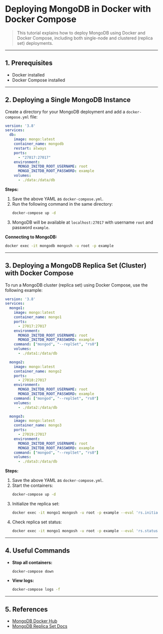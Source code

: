 # Deploying MongoDB in Docker with Docker Compose

> This tutorial explains how to deploy MongoDB using Docker and Docker Compose, including both single-node and clustered (replica set) deployments.

---

## 1. Prerequisites

- Docker installed
- Docker Compose installed

---

## 2. Deploying a Single MongoDB Instance

Create a directory for your MongoDB deployment and add a `docker-compose.yml` file:

```yaml
version: '3.8'
services:
  db:
    image: mongo:latest
    container_name: mongodb
    restart: always
    ports:
      - "27017:27017"
    environment:
      MONGO_INITDB_ROOT_USERNAME: root
      MONGO_INITDB_ROOT_PASSWORD: example
    volumes:
      - ./data:/data/db
```

**Steps:**
1. Save the above YAML as `docker-compose.yml`.
2. Run the following command in the same directory:
   ```sh
   docker-compose up -d
   ```
3. MongoDB will be available at `localhost:27017` with username `root` and password `example`.

**Connecting to MongoDB:**
```sh
docker exec -it mongodb mongosh -u root -p example
```

---

## 3. Deploying a MongoDB Replica Set (Cluster) with Docker Compose

To run a MongoDB cluster (replica set) using Docker Compose, use the following example:

```yaml
version: '3.8'
services:
  mongo1:
    image: mongo:latest
    container_name: mongo1
    ports:
      - 27017:27017
    environment:
      MONGO_INITDB_ROOT_USERNAME: root
      MONGO_INITDB_ROOT_PASSWORD: example
    command: ["mongod", "--replSet", "rs0"]
    volumes:
      - ./data1:/data/db

  mongo2:
    image: mongo:latest
    container_name: mongo2
    ports:
      - 27018:27017
    environment:
      MONGO_INITDB_ROOT_USERNAME: root
      MONGO_INITDB_ROOT_PASSWORD: example
    command: ["mongod", "--replSet", "rs0"]
    volumes:
      - ./data2:/data/db

  mongo3:
    image: mongo:latest
    container_name: mongo3
    ports:
      - 27019:27017
    environment:
      MONGO_INITDB_ROOT_USERNAME: root
      MONGO_INITDB_ROOT_PASSWORD: example
    command: ["mongod", "--replSet", "rs0"]
    volumes:
      - ./data3:/data/db
```

**Steps:**
1. Save the above YAML as `docker-compose.yml`.
2. Start the containers:
   ```sh
   docker-compose up -d
   ```
3. Initialize the replica set:
   ```sh
   docker exec -it mongo1 mongosh -u root -p example --eval 'rs.initiate({ _id: "rs0", members: [ { _id: 0, host: "mongo1:27017" }, { _id: 1, host: "mongo2:27017" }, { _id: 2, host: "mongo3:27017" } ] })'
   ```
4. Check replica set status:
   ```sh
   docker exec -it mongo1 mongosh -u root -p example --eval 'rs.status()'
   ```

---

## 4. Useful Commands

- **Stop all containers:**
  ```sh
  docker-compose down
  ```
- **View logs:**
  ```sh
  docker-compose logs -f
  ```

---

## 5. References

- [MongoDB Docker Hub](https://hub.docker.com/_/mongo)
- [MongoDB Replica Set Docs](https://www.mongodb.com/docs/manual/replication/)


